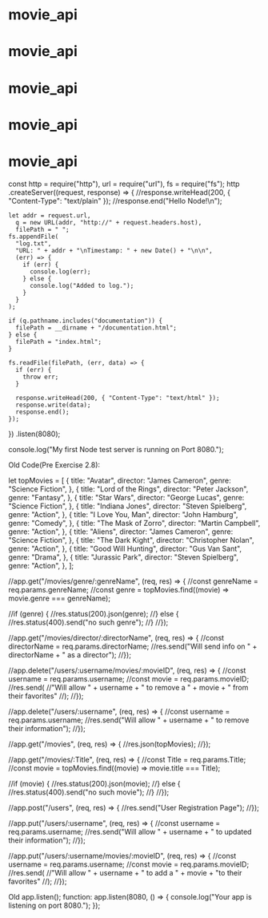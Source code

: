 # movie_api

# movie_api

# movie_api

# movie_api

# movie_api

const http = require("http"),
url = require("url"),
fs = require("fs");
http
.createServer((request, response) => {
//response.writeHead(200, { "Content-Type": "text/plain" });
//response.end("Hello Node!\n");

    let addr = request.url,
      q = new URL(addr, "http://" + request.headers.host),
      filePath = " ";
    fs.appendFile(
      "log.txt",
      "URL: " + addr + "\nTimestamp: " + new Date() + "\n\n",
      (err) => {
        if (err) {
          console.log(err);
        } else {
          console.log("Added to log.");
        }
      }
    );

    if (q.pathname.includes("documentation")) {
      filePath = __dirname + "/documentation.html";
    } else {
      filePath = "index.html";
    }

    fs.readFile(filePath, (err, data) => {
      if (err) {
        throw err;
      }

      response.writeHead(200, { "Content-Type": "text/html" });
      response.write(data);
      response.end();
    });

})
.listen(8080);

console.log("My first Node test server is running on Port 8080.");

Old Code(Pre Exercise 2.8):

let topMovies = [
{
title: "Avatar",
director: "James Cameron",
genre: "Science Fiction",
},
{
title: "Lord of the Rings",
director: "Peter Jackson",
genre: "Fantasy",
},
{
title: "Star Wars",
director: "George Lucas",
genre: "Science Fiction",
},
{
title: "Indiana Jones",
director: "Steven Spielberg",
genre: "Action",
},
{
title: "I Love You, Man",
director: "John Hamburg",
genre: "Comedy",
},
{
title: "The Mask of Zorro",
director: "Martin Campbell",
genre: "Action",
},
{
title: "Aliens",
director: "James Cameron",
genre: "Science Fiction",
},
{
title: "The Dark Kight",
director: "Christopher Nolan",
genre: "Action",
},
{
title: "Good Will Hunting",
director: "Gus Van Sant",
genre: "Drama",
},
{
title: "Jurassic Park",
director: "Steven Spielberg",
genre: "Action",
},
];

//app.get("/movies/genre/:genreName", (req, res) => {
//const genreName = req.params.genreName;
//const genre = topMovies.find((movie) => movie.genre === genreName);

//if (genre) {
//res.status(200).json(genre);
//} else {
//res.status(400).send("no such genre");
//}
//});

//app.get("/movies/director/:directorName", (req, res) => {
//const directorName = req.params.directorName;
//res.send("Will send info on " + directorName + " as a director");
//});

//app.delete("/users/:username/movies/:movieID", (req, res) => {
//const username = req.params.username;
//const movie = req.params.movieID;
//res.send(
//"Will allow " + username + " to remove a " + movie + " from their favorites"
//);
//});

//app.delete("/users/:username", (req, res) => {
//const username = req.params.username;
//res.send("Will allow " + username + " to remove their information");
//});

//app.get("/movies", (req, res) => {
//res.json(topMovies);
//});

//app.get("/movies/:Title", (req, res) => {
//const Title = req.params.Title;
//const movie = topMovies.find((movie) => movie.title === Title);

//if (movie) {
//res.status(200).json(movie);
//} else {
//res.status(400).send("no such movie");
//}
//});

//app.post("/users", (req, res) => {
//res.send("User Registration Page");
//});

//app.put("/users/:username", (req, res) => {
//const username = req.params.username;
//res.send("Will allow " + username + " to updated their information");
//});

//app.put("/users/:username/movies/:movieID", (req, res) => {
//const username = req.params.username;
//const movie = req.params.movieID;
//res.send(
//"Will allow " + username + " to add a " + movie + "to their favorites"
//);
//});

Old app.listen(); function:
app.listen(8080, () => {
console.log("Your app is listening on port 8080.");
});
